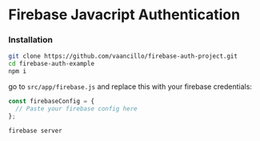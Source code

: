 # Firebase Javacript Authentication

### Installation

```sh
git clone https://github.com/vaancillo/firebase-auth-project.git
cd firebase-auth-example
npm i
```

go to `src/app/firebase.js` and replace this with your firebase credentials:

```js
const firebaseConfig = {
  // Paste your firebase config here
};
```

```
firebase server
```
